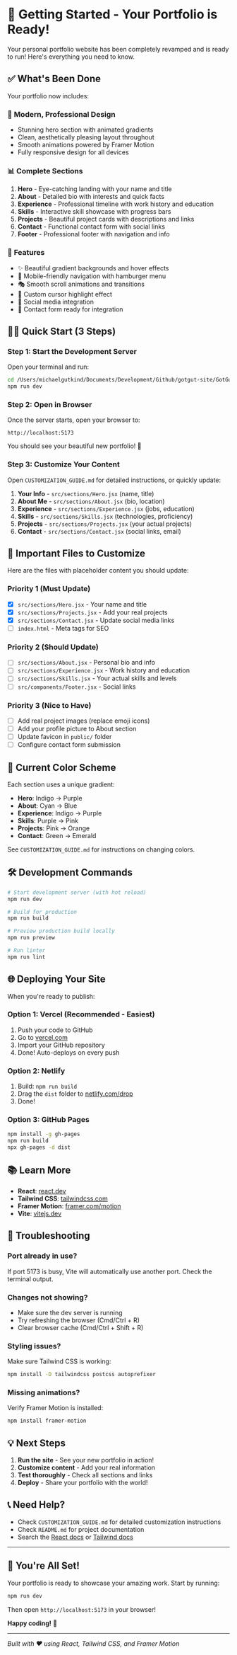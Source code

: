 # 🚀 Getting Started - Your Portfolio is Ready!

Your personal portfolio website has been completely revamped and is ready to run! Here's everything you need to know.

## ✅ What's Been Done

Your portfolio now includes:

### 🎨 **Modern, Professional Design**
- Stunning hero section with animated gradients
- Clean, aesthetically pleasing layout throughout
- Smooth animations powered by Framer Motion
- Fully responsive design for all devices

### 📊 **Complete Sections**
1. **Hero** - Eye-catching landing with your name and title
2. **About** - Detailed bio with interests and quick facts
3. **Experience** - Professional timeline with work history and education
4. **Skills** - Interactive skill showcase with progress bars
5. **Projects** - Beautiful project cards with descriptions and links
6. **Contact** - Functional contact form with social links
7. **Footer** - Professional footer with navigation and info

### 🎯 **Features**
- ✨ Beautiful gradient backgrounds and hover effects
- 📱 Mobile-friendly navigation with hamburger menu
- 🎭 Smooth scroll animations and transitions
- 🎨 Custom cursor highlight effect
- 🔗 Social media integration
- 📧 Contact form ready for integration

## 🏃‍♂️ Quick Start (3 Steps)

### Step 1: Start the Development Server

Open your terminal and run:

```bash
cd /Users/michaelgutkind/Documents/Development/Github/gotgut-site/GotGut.io
npm run dev
```

### Step 2: Open in Browser

Once the server starts, open your browser to:
```
http://localhost:5173
```

You should see your beautiful new portfolio! 🎉

### Step 3: Customize Your Content

Open `CUSTOMIZATION_GUIDE.md` for detailed instructions, or quickly update:

1. **Your Info** - `src/sections/Hero.jsx` (name, title)
2. **About Me** - `src/sections/About.jsx` (bio, location)
3. **Experience** - `src/sections/Experience.jsx` (jobs, education)
4. **Skills** - `src/sections/Skills.jsx` (technologies, proficiency)
5. **Projects** - `src/sections/Projects.jsx` (your actual projects)
6. **Contact** - `src/sections/Contact.jsx` (social links, email)

## 📝 Important Files to Customize

Here are the files with placeholder content you should update:

### Priority 1 (Must Update)
- [x] `src/sections/Hero.jsx` - Your name and title
- [x] `src/sections/Projects.jsx` - Add your real projects
- [x] `src/sections/Contact.jsx` - Update social media links
- [ ] `index.html` - Meta tags for SEO

### Priority 2 (Should Update)
- [ ] `src/sections/About.jsx` - Personal bio and info
- [ ] `src/sections/Experience.jsx` - Work history and education
- [ ] `src/sections/Skills.jsx` - Your actual skills and levels
- [ ] `src/components/Footer.jsx` - Social links

### Priority 3 (Nice to Have)
- [ ] Add real project images (replace emoji icons)
- [ ] Add your profile picture to About section
- [ ] Update favicon in `public/` folder
- [ ] Configure contact form submission

## 🎨 Current Color Scheme

Each section uses a unique gradient:
- **Hero**: Indigo → Purple
- **About**: Cyan → Blue  
- **Experience**: Indigo → Purple
- **Skills**: Purple → Pink
- **Projects**: Pink → Orange
- **Contact**: Green → Emerald

See `CUSTOMIZATION_GUIDE.md` for instructions on changing colors.

## 🛠️ Development Commands

```bash
# Start development server (with hot reload)
npm run dev

# Build for production
npm run build

# Preview production build locally
npm run preview

# Run linter
npm run lint
```

## 🌐 Deploying Your Site

When you're ready to publish:

### Option 1: Vercel (Recommended - Easiest)
1. Push your code to GitHub
2. Go to [vercel.com](https://vercel.com)
3. Import your GitHub repository
4. Done! Auto-deploys on every push

### Option 2: Netlify
1. Build: `npm run build`
2. Drag the `dist` folder to [netlify.com/drop](https://app.netlify.com/drop)
3. Done!

### Option 3: GitHub Pages
```bash
npm install -g gh-pages
npm run build
npx gh-pages -d dist
```

## 📚 Learn More

- **React**: [react.dev](https://react.dev)
- **Tailwind CSS**: [tailwindcss.com](https://tailwindcss.com)
- **Framer Motion**: [framer.com/motion](https://www.framer.com/motion)
- **Vite**: [vitejs.dev](https://vitejs.dev)

## 🐛 Troubleshooting

### Port already in use?
If port 5173 is busy, Vite will automatically use another port. Check the terminal output.

### Changes not showing?
- Make sure the dev server is running
- Try refreshing the browser (Cmd/Ctrl + R)
- Clear browser cache (Cmd/Ctrl + Shift + R)

### Styling issues?
Make sure Tailwind CSS is working:
```bash
npm install -D tailwindcss postcss autoprefixer
```

### Missing animations?
Verify Framer Motion is installed:
```bash
npm install framer-motion
```

## 💡 Next Steps

1. **Run the site** - See your new portfolio in action!
2. **Customize content** - Add your real information
3. **Test thoroughly** - Check all sections and links
4. **Deploy** - Share your portfolio with the world!

## 📞 Need Help?

- Check `CUSTOMIZATION_GUIDE.md` for detailed customization instructions
- Check `README.md` for project documentation
- Search the [React docs](https://react.dev) or [Tailwind docs](https://tailwindcss.com)

---

## 🎉 You're All Set!

Your portfolio is ready to showcase your amazing work. Start by running:

```bash
npm run dev
```

Then open `http://localhost:5173` in your browser!

**Happy coding!** 🚀

---

*Built with ❤️ using React, Tailwind CSS, and Framer Motion*

